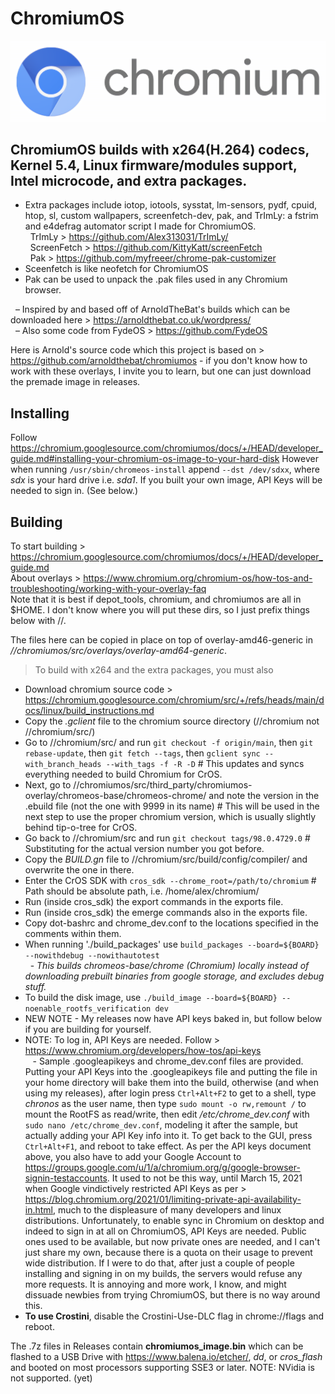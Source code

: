# ChromiumOS
<img src="https://github.com/Alex313031/ChromiumOS/blob/main/cros_bootsplash.png">

## ChromiumOS builds with x264(H.264) codecs, Kernel 5.4, Linux firmware/modules support, Intel microcode, and extra packages.

- Extra packages include iotop, iotools, sysstat, lm-sensors, pydf, cpuid, htop, sl, custom wallpapers, screenfetch-dev, pak, and TrImLy: a fstrim and e4defrag automator script I made for ChromiumOS. \
&nbsp; TrImLy > https://github.com/Alex313031/TrImLy/ \
&nbsp; ScreenFetch > https://github.com/KittyKatt/screenFetch \
&nbsp; Pak > https://github.com/myfreeer/chrome-pak-customizer
 - Sceenfetch is like neofetch for ChromiumOS
 - Pak can be used to unpack the .pak files used in any Chromium browser.

&nbsp;&nbsp;&ndash; Inspired by and based off of ArnoldTheBat's builds which can be downloaded here > https://arnoldthebat.co.uk/wordpress/ \
&nbsp;&nbsp;&ndash; Also some code from FydeOS > https://github.com/FydeOS

Here is Arnold's source code which this project is based on > https://github.com/arnoldthebat/chromiumos - if you don't know how to work with these overlays, I invite you to learn, but one can just download the premade image in releases.

## Installing
Follow https://chromium.googlesource.com/chromiumos/docs/+/HEAD/developer_guide.md#installing-your-chromium-os-image-to-your-hard-disk
However when running `/usr/sbin/chromeos-install` append `--dst /dev/sdxx`, where *sdx* is your hard drive i.e. *sda1*.
If you built your own image, API Keys will be needed to sign in. (See below.)

## Building
To start building > https://chromium.googlesource.com/chromiumos/docs/+/HEAD/developer_guide.md \
About overlays > https://www.chromium.org/chromium-os/how-tos-and-troubleshooting/working-with-your-overlay-faq \
Note that it is best if depot_tools, chromium, and chromiumos are all in $HOME. I don't know where you will put these dirs, so I just prefix things below with //.

The files here can be copied in place on top of overlay-amd46-generic in *//chromiumos/src/overlays/overlay-amd64-generic*.

> To build with x264 and the extra packages, you must also
- Download chromium source code > https://chromium.googlesource.com/chromium/src/+/refs/heads/main/docs/linux/build_instructions.md
- Copy the *.gclient* file to the chromium source directory (//chromium not //chromium/src/)
- Go to //chromium/src/ and run `git checkout -f origin/main`, then `git rebase-update`, then `git fetch --tags`, then `gclient sync --with_branch_heads --with_tags -f -R -D` # This updates and syncs everything needed to build Chromium for CrOS.
- Next, go to //chromiumos/src/third_party/chromiumos-overlay/chromeos-base/chromeos-chrome/ and note the version in the .ebuild file (not the one with 9999 in its name) # This will be used in the next step to use the proper chromium version, which is usually slightly behind tip-o-tree for CrOS.
- Go back to //chromium/src and run `git checkout tags/98.0.4729.0` # Substituting for the actual version number you got before.
- Copy the *BUILD.gn* file to //chromium/src/build/config/compiler/ and overwrite the one in there.
- Enter the CrOS SDK with `cros_sdk --chrome_root=/path/to/chromium` # Path should be absolute path, i.e. /home/alex/chromium/
- Run (inside cros_sdk) the export commands in the exports file.
- Run (inside cros_sdk) the emerge commands also in the exports file.
- Copy dot-bashrc and chrome_dev.conf to the locations specified in the comments within them.
- When running './build_packages' use `build_packages --board=${BOARD} --nowithdebug --nowithautotest` \
&nbsp; - *This builds chromeos-base/chrome (Chromium) locally instead of downloading prebuilt binaries from google storage, and excludes debug stuff.*
- To build the disk image, use `./build_image --board=${BOARD} --noenable_rootfs_verification dev`
- NEW NOTE - My releases now have API keys baked in, but follow below if you are building for yourself.
- NOTE: To log in, API Keys are needed. Follow > https://www.chromium.org/developers/how-tos/api-keys \
&nbsp;&nbsp; - Sample .googleapikeys and chrome_dev.conf files are provided. Putting your API Keys into the .googleapikeys file and putting the file in your home directory will bake them into the build, otherwise (and when using my releases), after login press `Ctrl+Alt+F2` to get to a shell, type *chronos* as the user name, then type `sudo mount -o rw,remount /` to mount the RootFS as read/write, then edit */etc/chrome_dev.conf* with `sudo nano /etc/chrome_dev.conf`, modeling it after the sample, but actually adding your API Key info into it. To get back to the GUI, press `Ctrl+Alt+F1`, and reboot to take effect. As per the API keys document above, you also have to add your Google Account to https://groups.google.com/u/1/a/chromium.org/g/google-browser-signin-testaccounts. It used to not be this way, until March 15, 2021 when Google vindictively restricted API Keys as per > https://blog.chromium.org/2021/01/limiting-private-api-availability-in.html, much to the displeasure of many developers and linux distributions. Unfortunately, to enable sync in Chromium on desktop and indeed to sign in at all on ChromiumOS, API Keys are needed. Public ones used to be available, but now private ones are needed, and I can't just share my own, because there is a quota on their usage to prevent wide distribution. If I were to do that, after just a couple of people installing and signing in on my builds, the servers would refuse any more requests. It is annoying and more work, I know, and might dissuade newbies from trying ChromiumOS, but there is no way around this.
- **To use Crostini**, disable the Crostini-Use-DLC flag in chrome://flags and reboot.

The .7z files in Releases contain **chromiumos_image.bin** which can be flashed to a USB Drive with https://www.balena.io/etcher/, *dd*, or *cros_flash* and booted on most processors supporting SSE3 or later. NOTE: NVidia is not supported. (yet)
